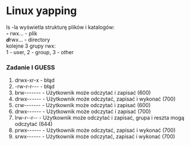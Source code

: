# Linux yapping
ls -la wyświetla strukturę plików i katalogów:  
***-*** rwx... - plik   
***d***rwx... - directory  
kolejne 3 grupy rwx:  
1 - user, 2 - group, 3 - other
### Zadanie I GUESS
1. drwx-xr-x - błąd
2. -rw-r-r--- - błąd
3. brw------- - Użytkownik może odczytać i zapisać (600)
4. drwx------ - Użytkownik może odczytać, zapisać i wykonać (700)
5. crw------- - Użytkownik może odczytać i zapisać (600)
6. drwx------ - Użytkownik może odczytać i zapisać (700)
7. lrw-r--r-- - Użytkownik może odczytać i zapisać, grupa i reszta mogą odczytać (644)
8. prwx------ - Użytkownik może odczytać, zapisać i wykonać (700)
9. srwx------ - Użytkownik może odczytać, zapisać i wykonać (700)

